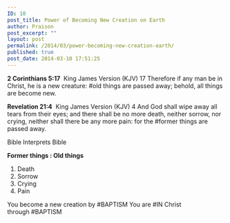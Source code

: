 ```yaml
---
ID: 10
post_title: Power of Becoming New Creation on Earth
author: Praison
post_excerpt: ""
layout: post
permalink: /2014/03/power-becoming-new-creation-earth/
published: true
post_date: 2014-03-10 17:51:25
---
```

<b>2 Corinthians 5:17</b>  King James Version (KJV)
17 Therefore if any man be in Christ, he is a new creature: #old things are passed away; behold, all things are become new.

<b>Revelation 21:4</b>  King James Version (KJV)
4 And God shall wipe away all tears from their eyes; and there shall be no more death, neither sorrow, nor crying, neither shall there be any more pain: for the #former things are passed away.

Bible Interprets Bible

<b>Former things : Old things</b>
1. Death
2. Sorrow
3. Crying
4. Pain

You become a new creation by #BAPTISM
You are #IN Christ through #BAPTISM